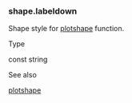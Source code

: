 ### shape.labeldown

Shape style for [plotshape](#fun_plotshape) function.

Type

const string

See also

[plotshape](#fun_plotshape)
